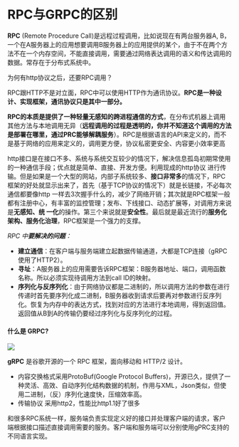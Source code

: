 # RPC与GRPC的区别

**RPC** (Remote Procedure Call)是远程过程调用，比如说现在有两台服务器A, B，一个在A服务器上的应用想要调用B服务器上的应用提供的某个，由于不在两个方法不在一个内存空间，不能直接调用，需要通过网络表达调用的语义和传达调用的数据。常存在于分布式系统中。

为何有http协议之后，还要RPC调用？

RPC跟HTTP不是对立面，RPC中可以使用HTTP作为通讯协议。**RPC是一种设计、实现框架，通讯协议只是其中一部分。**

**RPC的本质是提供了一种轻量无感知的跨进程通信的方式**，在分布式机器上调用其他方法与本地调用无异（**远程调用的过程是透明的，你并不知道这个调用的方法是部署在哪里，通过PRC能够解耦服务**）。RPC是根据语言的API来定义的，而不是基于网络的应用来定义的，调用更方便，协议私密更安全、内容更小效率更高



http接口是在接口不多、系统与系统交互较少的情况下，解决信息孤岛初期常使用的一种通信手段；优点就是简单、直接、开发方便。利用现成的http协议 进行传输。但是如果是一个大型的网站，内部子系统较多、**接口非常多**的情况下，RPC框架的好处就显示出来了，首先（基于TCP协议的情况下）就是长链接，不必每次通信都要像http 一样去3次握手什么的，减少了网络开销；其次就是RPC框架一般都有注册中心，有丰富的监控管理；发布、下线接口、动态扩展等，对调用方来说是**无感知、统 一化**的操作。第三个来说就是**安全性**。最后就是最近流行的**服务化架构、服务化治理**，RPC框架是一个强力的支撑。

*RPC 中**要解决的问题**：*

- **建立通信**：在客户端与服务端建立起数据传输通道，大都是TCP连接（gRPC使用了HTTP2）。
- **寻址**：A服务器上的应用需要告诉RPC框架：B服务器地址、端口，调用函数名称。所以必须实现待调用方法到call ID的映射。
- **序列化与反序列化**：由于网络协议都是二进制的，所以调用方法的参数在进行传递时首先要序列化成二进制，B服务器收到请求后要再对参数进行反序列化。恢复为内存中的表达方式，找到对应的方法进行本地调用，得到返回值。返回值从B到A的传输仍要经过序列化与反序列化的过程。

#### 什么是 GRPC?

![](https://oimg2.3s78.com/codercto/20220105/0d2ead42d0f5f29629b6753fbf3fa42e.jpeg)

**gRPC** 是谷歌开源的一个 RPC 框架，面向移动和 HTTP/2 设计。

- 内容交换格式采用ProtoBuf(Google Protocol Buffers)，开源已久，提供了一种灵活、高效、自动序列化结构数据的机制，作用与XML，Json类似，但使用二进制，（反）序列化速度快，压缩效率高。
- 传输协议 采用http2，性能比http1.1好了很多

和很多RPC系统一样，服务端负责实现定义好的接口并处理客户端的请求，客户端根据接口描述直接调用需要的服务。客户端和服务端可以分别使用gPRC支持的不同语言实现。


